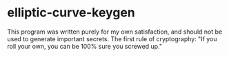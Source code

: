 # elliptic-curve-keygen
This program was written purely for my own satisfaction, and should not be used to generate important secrets. The first rule of cryptography: "If you roll your own, you can be 100% sure you screwed up."

